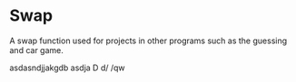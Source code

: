# Swap
A swap function used for projects in other programs such as the guessing and car game.


asdasndjjakgdb asdja D d/ /qw
